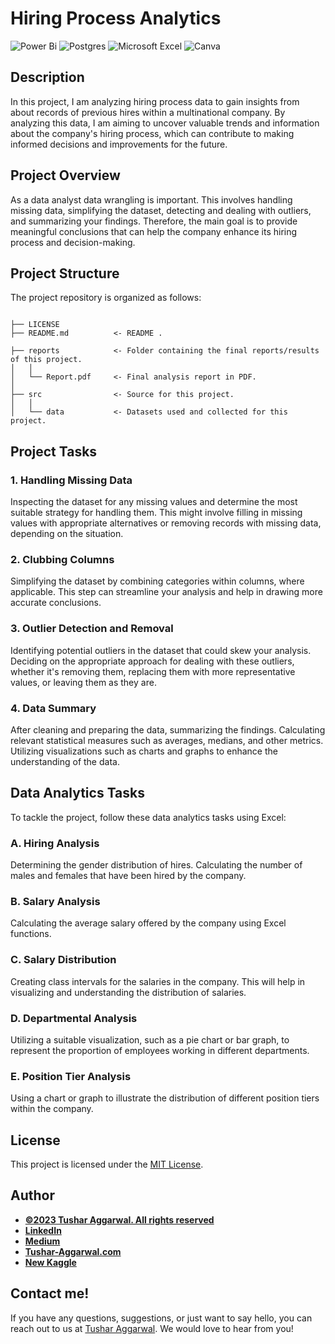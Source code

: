 # Hiring Process Analytics

![Power Bi](https://img.shields.io/badge/power_bi-F2C811?style=for-the-badge&logo=powerbi&logoColor=black)
![Postgres](https://img.shields.io/badge/postgres-%23316192.svg?style=for-the-badge&logo=postgresql&logoColor=white)
![Microsoft Excel](https://img.shields.io/badge/Microsoft_Excel-217346?style=for-the-badge&logo=microsoft-excel&logoColor=white)
![Canva](https://img.shields.io/badge/Canva-%2300C4CC.svg?style=for-the-badge&logo=Canva&logoColor=white)

## Description

In this project, I am analyzing hiring process data to gain insights from about records of previous hires within a multinational company. By analyzing this data, I am aiming to uncover valuable trends and information about the company's hiring process, which can contribute to making informed decisions and improvements for the future.

## Project Overview

As a data analyst data wrangling is important. This involves handling missing data, simplifying the dataset, detecting and dealing with outliers, and summarizing your findings. Therefore, the main goal is to provide meaningful conclusions that can help the company enhance its hiring process and decision-making.
## Project Structure

The project repository is organized as follows:

```

├── LICENSE
├── README.md          <- README .

├── reports            <- Folder containing the final reports/results of this project.
│   │
│   └── Report.pdf     <- Final analysis report in PDF.
│   
├── src                <- Source for this project.
│   │
│   └── data           <- Datasets used and collected for this project.

```

## Project Tasks

### 1. Handling Missing Data

Inspecting the dataset for any missing values and determine the most suitable strategy for handling them. This might involve filling in missing values with appropriate alternatives or removing records with missing data, depending on the situation.

### 2. Clubbing Columns

Simplifying the dataset by combining categories within columns, where applicable. This step can streamline your analysis and help in drawing more accurate conclusions.

### 3. Outlier Detection and Removal

Identifying potential outliers in the dataset that could skew your analysis. Deciding on the appropriate approach for dealing with these outliers, whether it's removing them, replacing them with more representative values, or leaving them as they are.

### 4. Data Summary

After cleaning and preparing the data, summarizing the findings. Calculating relevant statistical measures such as averages, medians, and other metrics. Utilizing visualizations such as charts and graphs to enhance the understanding of the data.

## Data Analytics Tasks

To tackle the project, follow these data analytics tasks using Excel:

### A. Hiring Analysis

Determining the gender distribution of hires. Calculating the number of males and females that have been hired by the company.

### B. Salary Analysis

Calculating the average salary offered by the company using Excel functions.

### C. Salary Distribution

Creating class intervals for the salaries in the company. This will help in visualizing and understanding the distribution of salaries.

### D. Departmental Analysis

Utilizing a suitable visualization, such as a pie chart or bar graph, to represent the proportion of employees working in different departments.

### E. Position Tier Analysis

Using a chart or graph to illustrate the distribution of different position tiers within the company.


## License

This project is licensed under the [MIT License](LICENSE).
## Author
- <ins><b>©2023 Tushar Aggarwal. All rights reserved</b></ins>
- <b>[LinkedIn](https://www.linkedin.com/in/tusharaggarwalinseec/)</b>
- <b>[Medium](https://medium.com/@tushar_aggarwal)</b> 
- <b>[Tushar-Aggarwal.com](https://www.tushar-aggarwal.com/)</b>
- <b>[New Kaggle](https://www.kaggle.com/tagg27)</b> 

## Contact me!
If you have any questions, suggestions, or just want to say hello, you can reach out to us at [Tushar Aggarwal](mailto:info@tushar-aggarwal.com). We would love to hear from you!